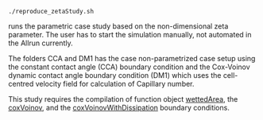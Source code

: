 ``
./reproduce_zetaStudy.sh
``

runs the parametric case study based on the non-dimensional zeta parameter. The user has to start the simulation manually, not automated in the Allrun currently.

The folders CCA and DM1 has the case non-parametrized case setup using the constant contact angle (CCA) boundary condition and the Cox-Voinov dynamic contact angle boundary condition (DM1) which uses the cell-centred velocity field for calculation of Capillary number.

This study requires the compilation of function object [wettedArea](https://github.com/CRC-1194/b01-wetting-benchmark/tree/master/src/functionObjects/wettedArea), the [coxVoinov](https://github.com/CRC-1194/b01-wetting-benchmark/tree/master/src/boundaryConditions/coxVoinov), and the [coxVoinovWithDissipation](https://github.com/CRC-1194/b01-wetting-benchmark/tree/master/src/boundaryConditions/coxVoinovWithDissipation) boundary conditions.
